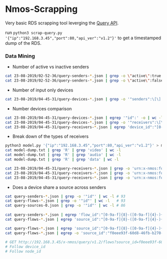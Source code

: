 # Nmos-Scrapping

Very basic RDS scrapping tool leverging the [Query API](https://amwa-tv.github.io/nmos-discovery-registration/tags/v1.2.1/html-APIs/QueryAPI.html).

run `python3 scrap-query.py '{"ip":"192.168.3.45","port":80,"api_ver":"v1.2"}'` to get a timestamped dump of the RDS.

### Data Mining
- Number of active vs inactive senders
```sh
cat 23-08-2019/02-52-36/query-senders-*.json | grep -o \"active\":true | wc -l
cat 23-08-2019/02-52-36/query-senders-*.json | grep -o \"active\":false | wc -l
```

- Number of input only devices
```sh
cat 23-08-2019/04-45-31/query-devices-*.json | grep -o '"senders":\[\]' | wc -l
```

- Number devices comparison
```sh
cat 23-08-2019/04-45-31/query-devices-*.json | egrep '"id":' -o | wc -l                 # number of devices
cat 23-08-2019/04-45-31/query-devices-*.json | grep -o '"receivers":\[\]' | wc -l       # number of output only devices
cat 23-08-2019/04-45-31/query-receivers-*.json | egrep 'device_id":"[0-9a-f]{8}-([0-9a-f]{4}-){3}[0-9a-f]{12}' -o | sort --unique | wc -l # Number of devices as reported by receivers
```

- Break down of the types of receivers
```sh
python3 model.py '{"ip":"192.168.3.45","port":80,"api_ver":"v1.2"}' > model-dump.txt
cat model-dump.txt | grep 'R' | grep 'video' | wc -l
cat model-dump.txt | grep 'R' | grep 'audio' | wc -l
cat model-dump.txt | grep 'R' | grep 'data' | wc -l
```

```sh
cat 23-08-2019/04-45-31/query-receivers-*.json | grep -o 'urn:x-nmos:format:video' | wc -l
cat 23-08-2019/04-45-31/query-receivers-*.json | grep -o 'urn:x-nmos:format:audio' | wc -l
cat 23-08-2019/04-45-31/query-receivers-*.json | grep -o 'urn:x-nmos:format:data' | wc -l
```

- Does a device share a source across senders
```sh
cat query-senders-*.json | grep -o '"id"' | wc -l # 93
cat query-flows-*.json | grep -o '"id"' | wc -l   # 93
cat query-sources-0.json | grep -o '"id"' | wc -l # 86
  
cat query-senders-*.json | egrep 'flow_id":"[0-9a-f]{8}-([0-9a-f]{4}-){3}[0-9a-f]{12}' -o | sort --unique | wc -l # 93 : confirms unique flow per sender
cat query-flows-*.json | egrep 'source_id":"[0-9a-f]{8}-([0-9a-f]{4}-){3}[0-9a-f]{12}' -o | sort --unique | wc -l # 86

cat query-flows-*.json | egrep 'source_id":"[0-9a-f]{8}-([0-9a-f]{4}-){3}[0-9a-f]{12}' -o | sort | uniq -d # Prints GUIDs that are duplicates
cat query-flows-*.json | egrep -o 'source_id":"f0eee93f-60d8-46fb-b270-3649e2667cc0"' | wc -l # 8
  
# GET http://192.168.3.45/x-nmos/query/v1.2/flows?source_id=f0eee93f-60d8-46fb-b270-3649e2667cc0
# Follow device_id
# Follow node_id
```
